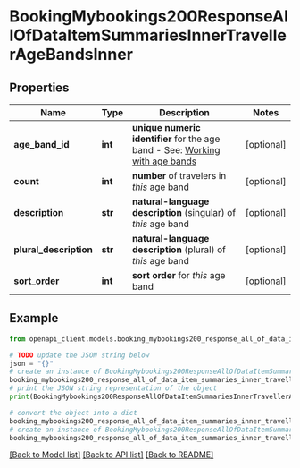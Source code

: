 # BookingMybookings200ResponseAllOfDataItemSummariesInnerTravellerAgeBandsInner


## Properties

Name | Type | Description | Notes
------------ | ------------- | ------------- | -------------
**age_band_id** | **int** | **unique numeric identifier** for the age band - See: [Working with age bands](#section/Appendices/Working-with-age-bands)  | [optional] 
**count** | **int** | **number** of travelers in *this* age band | [optional] 
**description** | **str** | **natural-language description** (singular) of *this* age band | [optional] 
**plural_description** | **str** | **natural-language description** (plural) of *this* age band | [optional] 
**sort_order** | **int** | **sort order** for *this* age band | [optional] 

## Example

```python
from openapi_client.models.booking_mybookings200_response_all_of_data_item_summaries_inner_traveller_age_bands_inner import BookingMybookings200ResponseAllOfDataItemSummariesInnerTravellerAgeBandsInner

# TODO update the JSON string below
json = "{}"
# create an instance of BookingMybookings200ResponseAllOfDataItemSummariesInnerTravellerAgeBandsInner from a JSON string
booking_mybookings200_response_all_of_data_item_summaries_inner_traveller_age_bands_inner_instance = BookingMybookings200ResponseAllOfDataItemSummariesInnerTravellerAgeBandsInner.from_json(json)
# print the JSON string representation of the object
print(BookingMybookings200ResponseAllOfDataItemSummariesInnerTravellerAgeBandsInner.to_json())

# convert the object into a dict
booking_mybookings200_response_all_of_data_item_summaries_inner_traveller_age_bands_inner_dict = booking_mybookings200_response_all_of_data_item_summaries_inner_traveller_age_bands_inner_instance.to_dict()
# create an instance of BookingMybookings200ResponseAllOfDataItemSummariesInnerTravellerAgeBandsInner from a dict
booking_mybookings200_response_all_of_data_item_summaries_inner_traveller_age_bands_inner_from_dict = BookingMybookings200ResponseAllOfDataItemSummariesInnerTravellerAgeBandsInner.from_dict(booking_mybookings200_response_all_of_data_item_summaries_inner_traveller_age_bands_inner_dict)
```
[[Back to Model list]](../README.md#documentation-for-models) [[Back to API list]](../README.md#documentation-for-api-endpoints) [[Back to README]](../README.md)


